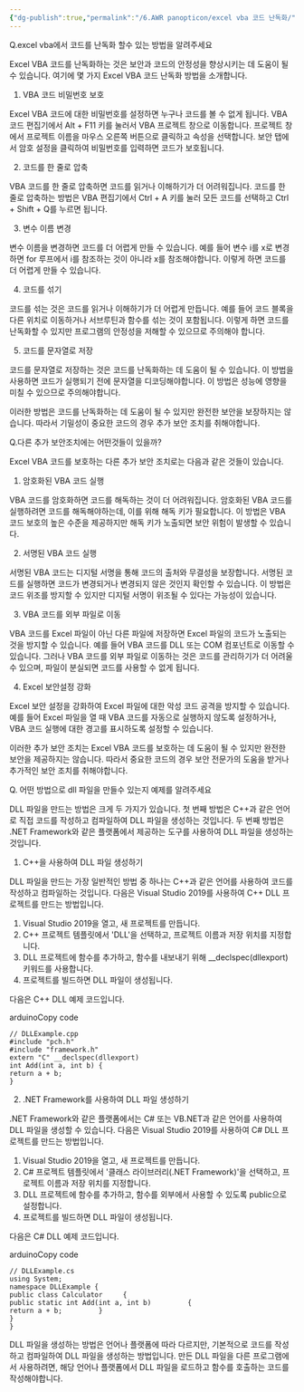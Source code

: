 ```yaml
---
{"dg-publish":true,"permalink":"/6.AWR panopticon/excel vba 코드 난독화/","dgPassFrontmatter":true}
---
```



Q.excel vba에서 코드를 난독화 할수 있는 방법을 알려주세요

Excel VBA 코드를 난독화하는 것은 보안과 코드의 안정성을 향상시키는 데 도움이 될 수 있습니다. 여기에 몇 가지 Excel VBA 코드 난독화 방법을 소개합니다.

1.  VBA 코드 비밀번호 보호

Excel VBA 코드에 대한 비밀번호를 설정하면 누구나 코드를 볼 수 없게 됩니다. VBA 코드 편집기에서 Alt + F11 키를 눌러서 VBA 프로젝트 창으로 이동합니다. 프로젝트 창에서 프로젝트 이름을 마우스 오른쪽 버튼으로 클릭하고 속성을 선택합니다. 보안 탭에서 암호 설정을 클릭하여 비밀번호를 입력하면 코드가 보호됩니다.

2.  코드를 한 줄로 압축

VBA 코드를 한 줄로 압축하면 코드를 읽거나 이해하기가 더 어려워집니다. 코드를 한 줄로 압축하는 방법은 VBA 편집기에서 Ctrl + A 키를 눌러 모든 코드를 선택하고 Ctrl + Shift + Q를 누르면 됩니다.

3.  변수 이름 변경

변수 이름을 변경하면 코드를 더 어렵게 만들 수 있습니다. 예를 들어 변수 i를 x로 변경하면 for 루프에서 i를 참조하는 것이 아니라 x를 참조해야합니다. 이렇게 하면 코드를 더 어렵게 만들 수 있습니다.

4.  코드를 섞기

코드를 섞는 것은 코드를 읽거나 이해하기가 더 어렵게 만듭니다. 예를 들어 코드 블록을 다른 위치로 이동하거나 서브루틴과 함수를 섞는 것이 포함됩니다. 이렇게 하면 코드를 난독화할 수 있지만 프로그램의 안정성을 저해할 수 있으므로 주의해야 합니다.

5.  코드를 문자열로 저장

코드를 문자열로 저장하는 것은 코드를 난독화하는 데 도움이 될 수 있습니다. 이 방법을 사용하면 코드가 실행되기 전에 문자열을 디코딩해야합니다. 이 방법은 성능에 영향을 미칠 수 있으므로 주의해야합니다.

이러한 방법은 코드를 난독화하는 데 도움이 될 수 있지만 완전한 보안을 보장하지는 않습니다. 따라서 기밀성이 중요한 코드의 경우 추가 보안 조치를 취해야합니다.

Q.다른 추가 보안조치에는 어떤것들이 있을까?

Excel VBA 코드를 보호하는 다른 추가 보안 조치로는 다음과 같은 것들이 있습니다.

1.  암호화된 VBA 코드 실행

VBA 코드를 암호화하면 코드를 해독하는 것이 더 어려워집니다. 암호화된 VBA 코드를 실행하려면 코드를 해독해야하는데, 이를 위해 해독 키가 필요합니다. 이 방법은 VBA 코드 보호의 높은 수준을 제공하지만 해독 키가 노출되면 보안 위험이 발생할 수 있습니다.

2.  서명된 VBA 코드 실행

서명된 VBA 코드는 디지털 서명을 통해 코드의 출처와 무결성을 보장합니다. 서명된 코드를 실행하면 코드가 변경되거나 변경되지 않은 것인지 확인할 수 있습니다. 이 방법은 코드 위조를 방지할 수 있지만 디지털 서명이 위조될 수 있다는 가능성이 있습니다.

3.  VBA 코드를 외부 파일로 이동

VBA 코드를 Excel 파일이 아닌 다른 파일에 저장하면 Excel 파일의 코드가 노출되는 것을 방지할 수 있습니다. 예를 들어 VBA 코드를 DLL 또는 COM 컴포넌트로 이동할 수 있습니다. 그러나 VBA 코드를 외부 파일로 이동하는 것은 코드를 관리하기가 더 어려울 수 있으며, 파일이 분실되면 코드를 사용할 수 없게 됩니다.

4.  Excel 보안설정 강화

Excel 보안 설정을 강화하여 Excel 파일에 대한 악성 코드 공격을 방지할 수 있습니다. 예를 들어 Excel 파일을 열 때 VBA 코드를 자동으로 실행하지 않도록 설정하거나, VBA 코드 실행에 대한 경고를 표시하도록 설정할 수 있습니다.

이러한 추가 보안 조치는 Excel VBA 코드를 보호하는 데 도움이 될 수 있지만 완전한 보안을 제공하지는 않습니다. 따라서 중요한 코드의 경우 보안 전문가의 도움을 받거나 추가적인 보안 조치를 취해야합니다.



Q. 어떤 방법으로 dll 파일을 만들수 있는지 예제를 알려주세요

DLL 파일을 만드는 방법은 크게 두 가지가 있습니다. 첫 번째 방법은 C++과 같은 언어로 직접 코드를 작성하고 컴파일하여 DLL 파일을 생성하는 것입니다. 두 번째 방법은 .NET Framework와 같은 플랫폼에서 제공하는 도구를 사용하여 DLL 파일을 생성하는 것입니다.

1.  C++을 사용하여 DLL 파일 생성하기

DLL 파일을 만드는 가장 일반적인 방법 중 하나는 C++과 같은 언어를 사용하여 코드를 작성하고 컴파일하는 것입니다. 다음은 Visual Studio 2019를 사용하여 C++ DLL 프로젝트를 만드는 방법입니다.

1.  Visual Studio 2019을 열고, 새 프로젝트를 만듭니다.
2.  C++ 프로젝트 템플릿에서 'DLL'을 선택하고, 프로젝트 이름과 저장 위치를 지정합니다.
3.  DLL 프로젝트에 함수를 추가하고, 함수를 내보내기 위해 __declspec(dllexport) 키워드를 사용합니다.
4.  프로젝트를 빌드하면 DLL 파일이 생성됩니다.

다음은 C++ DLL 예제 코드입니다.

arduinoCopy code

```
// DLLExample.cpp  
#include "pch.h" 
#include "framework.h"  
extern "C" __declspec(dllexport) 
int Add(int a, int b) {     
return a + b; 
}
```

2.  .NET Framework를 사용하여 DLL 파일 생성하기

.NET Framework와 같은 플랫폼에서는 C# 또는 VB.NET과 같은 언어를 사용하여 DLL 파일을 생성할 수 있습니다. 다음은 Visual Studio 2019를 사용하여 C# DLL 프로젝트를 만드는 방법입니다.

1.  Visual Studio 2019을 열고, 새 프로젝트를 만듭니다.
2.  C# 프로젝트 템플릿에서 '클래스 라이브러리(.NET Framework)'을 선택하고, 프로젝트 이름과 저장 위치를 지정합니다.
3.  DLL 프로젝트에 함수를 추가하고, 함수를 외부에서 사용할 수 있도록 public으로 설정합니다.
4.  프로젝트를 빌드하면 DLL 파일이 생성됩니다.

다음은 C# DLL 예제 코드입니다.

arduinoCopy code

```
// DLLExample.cs  
using System;  
namespace DLLExample {     
public class Calculator     {         
public static int Add(int a, int b)         {             
return a + b;         }     
} 
}
```

DLL 파일을 생성하는 방법은 언어나 플랫폼에 따라 다르지만, 기본적으로 코드를 작성하고 컴파일하여 DLL 파일을 생성하는 방법입니다. 만든 DLL 파일을 다른 프로그램에서 사용하려면, 해당 언어나 플랫폼에서 DLL 파일을 로드하고 함수를 호출하는 코드를 작성해야합니다.